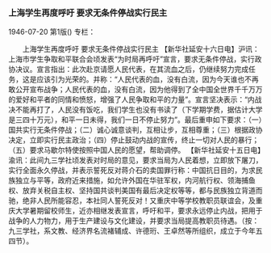 ### 上海学生再度呼吁  要求无条件停战实行民主

1946-07-20
第1版()
专栏：

　　上海学生再度呼吁
    要求无条件停战实行民主
    【新华社延安十六日电】沪讯：上海市学生争取和平联合会顷发表“为时局再呼吁”宣言，要求无条件停战，实行政协决议。宣言指出：此次赴京请愿人民代表，在其流血之后，仍继续努力完成任务，这是应该引为光荣的。并称：“人民代表的血，没有白流，因为今天谁也不再敢公开宣布战争；人民代表的血，没有白流，因为他得到了全中国全世界千千万万的爱好和平者的同情和愤怒，增强了人民争取和平的力量”。宣言坚决表示：“内战决不能再打了，人民没有饭吃，我们学生也没有书读了（下学期学费，据估计大学是三四十万元），和平一日未得，我们一日不停止努力”。最后重申如下要求：（一）国共实行无条件停战；（二）诚心诚意谈判，互相让步，互相尊重；（三）根据政协决定，立即实行民主政治；（四）停止鼓动内战的宣传，终止一切对人民的暴行；（五）要求马歇尔特使按照中国人民的愿望，帮助调停。
    【新华社延安十五日电】渝讯：此间九三学社顷发表对时局的意见，要求当局为人民着想，立即放下屠刀，实行全面永久停战，并表示誓死反对蒋介石的卖国罪行称：中国抗日目的，为求民族独立与平等，政府近来措施，如允许外国在华驻军权，内河航行权、领海捕鱼权、放弃关税自主权、坚持国共谈判美国有最后决定权等等，都与民族独立背道而驰，绝非人民所能容忍，本社同人誓死反对！又重庆中等学校教职员联谊会，及重庆大学暑期留校师生，近亦相继发表宣言，呼吁和平，要求永远停止内战，把用于战争的人力物力，用于生产建设与文化建设，并要求当局提高教职员待遇。（按：九三学社，系文教、经济界名流褚辅成、许德珩、王卓然等所组织，成立于今年五四节）。
